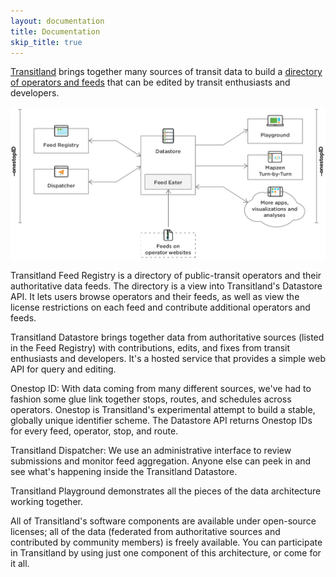 ```yaml
---
layout: documentation
title: Documentation
skip_title: true
---
```


[Transitland](https://transit.land) brings together many sources of transit data to build a [directory of operators and feeds](https://transit.land/feed-registry/) that can be edited by transit enthusiasts and developers.

![a diagram showing the Transitland Feed Registry, Datastore, and Playground communicating with each other](/images/how-it-works-diagram.png)

Transitland Feed Registry is a directory of public-transit operators and their authoritative data feeds. The directory is a view into Transitland's Datastore API. It lets users browse operators and their feeds, as well as view the license restrictions on each feed and contribute additional operators and feeds.

Transitland Datastore brings together data from authoritative sources (listed in the Feed Registry) with contributions, edits, and fixes from transit enthusiasts and developers. It's a hosted service that provides a simple web API for query and editing.

Onestop ID: With data coming from many different sources, we've had to fashion some glue link together stops, routes, and schedules across operators. Onestop is Transitland's experimental attempt to build a stable, globally unique identifier scheme. The Datastore API returns Onestop IDs for every feed, operator, stop, and route.

Transitland Dispatcher: We use an administrative interface to review submissions and monitor feed aggregation. Anyone else can peek in and see what's happening inside the Transitland Datastore.

Transitland Playground demonstrates all the pieces of the data architecture working together.

All of Transitland's software components are available under open-source licenses; all of the data (federated from authoritative sources and contributed by community members) is freely available. You can participate in Transitland by using just one component of this architecture, or come for it all.

